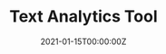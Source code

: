 ---
title: Text Analytics Tool
summary: This is an application that automates the process of text analysis with a user friendly GUI. 📱 It has been implemented using Python and the features have been deployed using the Streamlit package. 
tags:
- apps
- nlp
date: "2021-01-15T00:00:00Z"

# Optional external URL for project (replaces project detail page).
external_link: "https://github.com/prakharrathi25/Text-Analytics-Tool"

url_code: "https://github.com/prakharrathi25/Text-Analytics-Tool"
url_pdf: "https://drive.google.com/file/d/16AmL8mbQQnYbafSZF6xUWgdckBjmFSbL/view?usp=sharing"
url_slides: ""
url_video: ""

# Slides (optional).
#   Associate this project with Markdown slides.
#   Simply enter your slide deck's filename without extension.
#   E.g. `slides = "example-slides"` references `content/slides/example-slides.md`.
#   Otherwise, set `slides = ""`.
slides: ""
---